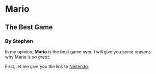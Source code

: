 # Mario
## The Best Game
### By Stephen

In my opinion, **Mario** is the best game ever. I will give you some reasons why Mario is _so great_.

First, let me give you the link to [Nintendo](https://store.nintendo.ie/en).
